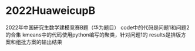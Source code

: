 # 2022HuaweicupB
2022年中国研究生数学建模竞赛B题（华为题目）
code中的代码是问题1和问题2的合集
kmeans中的代码使用python编写的聚类，针对问题1的
results是排版方案和组批方案的输出结果
